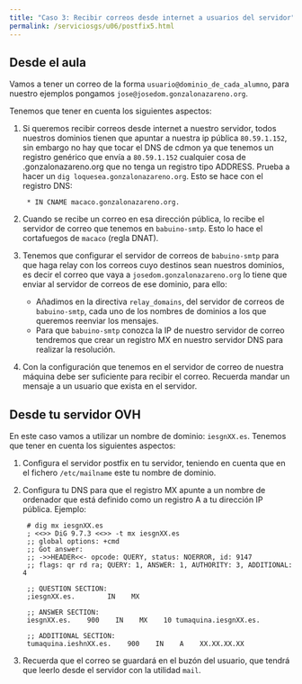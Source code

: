 ```yaml
---
title: "Caso 3: Recibir correos desde internet a usuarios del servidor"
permalink: /serviciosgs/u06/postfix5.html
---
```


## Desde el aula

Vamos a tener un correo de la forma ``usuario@dominio_de_cada_alumno``, para nuestro ejemplos pongamos ``jose@josedom.gonzalonazareno.org``.

Tenemos que tener en cuenta los siguientes aspectos:

1. Si queremos recibir correos desde internet a nuestro servidor, todos nuestros dominios tienen que apuntar a nuestra ip pública `80.59.1.152`, sin embargo no hay que tocar el DNS de cdmon ya que tenemos un registro genérico que envía a `80.59.1.152` cualquier cosa de .gonzalonazareno.org que no tenga un registro tipo ADDRESS. Prueba a hacer un ``dig loquesea.gonzalonazareno.org``. Esto se hace con el registro DNS:

		* IN CNAME macaco.gonzalonazareno.org.

2. Cuando se recibe un correo en esa dirección pública, lo recibe el servidor de correo que tenemos en `babuino-smtp`. Esto lo hace el cortafuegos de `macaco` (regla DNAT).
3. Tenemos que configurar el servidor de correos de `babuino-smtp` para que haga relay con los correos cuyo destinos sean nuestros dominios, es decir el correo que vaya a ``josedom.gonzalonazareno.org`` lo tiene que enviar al servidor de correos de ese dominio, para ello:
    * Añadimos en la directiva ``relay_domains``, del servidor de correos de `babuino-smtp`, cada uno de los nombres de dominios a los que queremos reenviar los mensajes.
    * Para que `babuino-smtp` conozca la IP de nuestro servidor de correo tendremos que crear un registro MX en nuestro servidor DNS  para realizar la resolución.
4. Con la configuración que tenemos en el servidor de correo de nuestra máquina debe ser suficiente para recibir el correo. Recuerda mandar un mensaje a un usuario que exista en el servidor.

##  Desde tu servidor OVH

En este caso vamos a utilizar un nombre de dominio: `iesgnXX.es`. Tenemos que tener en cuenta los siguientes aspectos:

1. Configura el servidor postfix en tu servidor, teniendo en cuenta que en el fichero ``/etc/mailname`` este tu nombre de dominio.
2. Configura tu DNS para que el registro MX apunte a un nombre de ordenador que está definido como un registro A a tu dirección IP pública. Ejemplo:

		# dig mx iesgnXX.es
		; <<>> DiG 9.7.3 <<>> -t mx iesgnXX.es
		;; global options: +cmd
		;; Got answer:
		;; ->>HEADER<<- opcode: QUERY, status: NOERROR, id: 9147
		;; flags: qr rd ra; QUERY: 1, ANSWER: 1, AUTHORITY: 3, ADDITIONAL: 4		

		;; QUESTION SECTION:
		;iesgnXX.es.        IN    MX		

		;; ANSWER SECTION:
		iesgnXX.es.    900    IN    MX    10 tumaquina.iesgnXX.es.		

		;; ADDITIONAL SECTION:
		tumaquina.ieshnXX.es.    900    IN    A    XX.XX.XX.XX

3. Recuerda que el correo se guardará en el buzón del usuario, que tendrá que leerlo desde el servidor con la utilidad `mail`.
